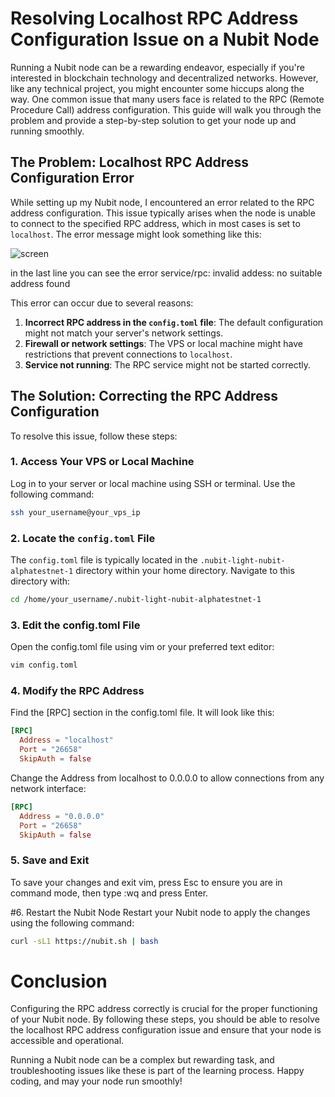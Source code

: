 # Resolving Localhost RPC Address Configuration Issue on a Nubit Node

Running a Nubit node can be a rewarding endeavor, especially if you're interested in blockchain technology and decentralized networks. However, like any technical project, you might encounter some hiccups along the way. One common issue that many users face is related to the RPC (Remote Procedure Call) address configuration. This guide will walk you through the problem and provide a step-by-step solution to get your node up and running smoothly.

## The Problem: Localhost RPC Address Configuration Error

While setting up my Nubit node, I encountered an error related to the RPC address configuration. This issue typically arises when the node is unable to connect to the specified RPC address, which in most cases is set to `localhost`. The error message might look something like this:

![screen](https://github.com/user-attachments/assets/813aa78f-9345-40f0-9475-de0a2fef862a)

in the last line you can see the error service/rpc: invalid addess: no suitable address found


This error can occur due to several reasons:
1. **Incorrect RPC address in the `config.toml` file**: The default configuration might not match your server's network settings.
2. **Firewall or network settings**: The VPS or local machine might have restrictions that prevent connections to `localhost`.
3. **Service not running**: The RPC service might not be started correctly.

## The Solution: Correcting the RPC Address Configuration

To resolve this issue, follow these steps:

### 1. Access Your VPS or Local Machine

Log in to your server or local machine using SSH or terminal. Use the following command:

```bash
ssh your_username@your_vps_ip
```

### 2. Locate the `config.toml` File

The `config.toml` file is typically located in the `.nubit-light-nubit-alphatestnet-1` directory within your home directory. Navigate to this directory with:

```bash
cd /home/your_username/.nubit-light-nubit-alphatestnet-1
```
### 3. Edit the config.toml File

Open the config.toml file using vim or your preferred text editor:

```bash
vim config.toml
```
### 4. Modify the RPC Address

Find the [RPC] section in the config.toml file. It will look like this:
```toml
[RPC]
  Address = "localhost"
  Port = "26658"
  SkipAuth = false
```
Change the Address from localhost to 0.0.0.0 to allow connections from any network interface:
```toml
[RPC]
  Address = "0.0.0.0"
  Port = "26658"
  SkipAuth = false
```
### 5. Save and Exit

To save your changes and exit vim, press Esc to ensure you are in command mode, then type :wq and press Enter.

#6. Restart the Nubit Node
Restart your Nubit node to apply the changes using the following command:
```bash
curl -sL1 https://nubit.sh | bash
```
# Conclusion

Configuring the RPC address correctly is crucial for the proper functioning of your Nubit node. By following these steps, you should be able to resolve the localhost RPC address configuration issue and ensure that your node is accessible and operational.

Running a Nubit node can be a complex but rewarding task, and troubleshooting issues like these is part of the learning process. Happy coding, and may your node run smoothly!
